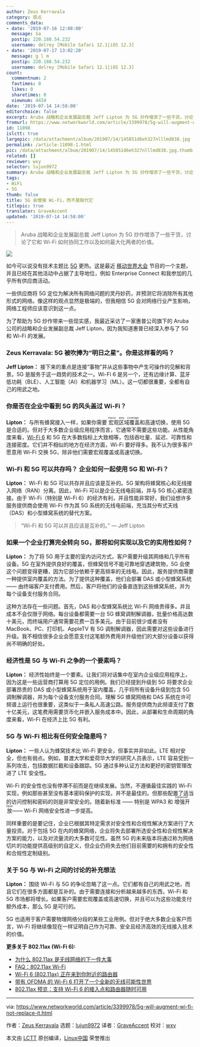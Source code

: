 ```yaml
---
author: Zeus Kerravala
category: 观点
comments_data:
- date: '2019-07-16 12:08:00'
  message: Sa
  postip: 220.188.54.232
  username: delrey [Mobile Safari 12.1|iOS 12.3]
- date: '2019-07-17 13:02:20'
  message: g l m
  postip: 220.188.54.232
  username: delrey [Mobile Safari 12.1|iOS 12.3]
count:
  commentnum: 2
  favtimes: 0
  likes: 0
  sharetimes: 0
  viewnum: 4434
date: '2019-07-14 14:58:00'
editorchoice: false
excerpt: Aruba 战略和企业发展副总裁 Jeff Lipton 为 5G 炒作增添了一些干货，讨论了它和 Wi-Fi 如何协同工作以及如何最大化两者的价值。
fromurl: https://www.networkworld.com/article/3399978/5g-will-augment-wi-fi-not-replace-it.html
id: 11098
islctt: true
largepic: /data/attachment/album/201907/14/145851d6eh327nlllmd838.jpg
permalink: /article-11098-1.html
pic: /data/attachment/album/201907/14/145851d6eh327nlllmd838.jpg.thumb.jpg
related: []
reviewer: wxy
selector: lujun9972
summary: Aruba 战略和企业发展副总裁 Jeff Lipton 为 5G 炒作增添了一些干货，讨论了它和 Wi-Fi 如何协同工作以及如何最大化两者的价值。
tags:
- WiFi
- 5G
thumb: false
title: 5G 会增强 Wi-Fi，而不是取代它
titlepic: true
translator: GraveAccent
updated: '2019-07-14 14:58:00'
---
```



> 
> Aruba 战略和企业发展副总裁 Jeff Lipton 为 5G 炒作增添了一些干货，讨论了它和 Wi-Fi 如何协同工作以及如何最大化两者的价值。
> 
> 
> 


![](/data/attachment/album/201907/14/145851d6eh327nlllmd838.jpg)


如今可以说没有技术主题比 [5G](https://www.networkworld.com/article/3203489/what-is-5g-how-is-it-better-than-4g.html) 更热。这是最近 [移动世界大会](https://www.networkworld.com/article/3354477/mobile-world-congress-the-time-of-5g-is-almost-here.html) 节目的一个主题，并且已经在其他活动中占据了主导地位，例如 Enterprise Connect 和我参加的几乎所有供应商活动。


一些供应商将 5G 定位为解决所有网络问题的灵丹妙药，并预测它将消除所有其他形式的网络。像这样的观点显然是极端的，但我相信 5G 会对网络行业产生影响，网络工程师应该意识到这一点。


为了帮助为 5G 炒作带来一些现实感，我最近采访了一家惠普公司旗下的 Aruba 公司的战略和企业发展副总裁 Jeff Lipton，因为我知道惠普已经深入参与了 5G 和 Wi-Fi 的发展。


### Zeus Kerravala: 5G 被吹捧为“明日之星”。你是这样看的吗？


**Jeff Lipton：** 接下来的重点是连接“事物”并从这些事物中产生可操作的见解和背景。5G 是服务于这一趋势的技术之一。Wi-Fi 6 是另一个，还有边缘计算、蓝牙低功耗（BLE）、人工智能（AI）和机器学习（ML）。这一切都很重要，全都有自己的用武之地。


### 你是否在企业中看到 5G 的风头盖过 Wi-Fi？


**Lipton：** 与所有蜂窝接入一样，如果你需要<ruby> 宏观区域覆盖 <rt>  macro area coverage </rt></ruby>和高速切换，使用 5G 是合适的。但对于大多数企业级应用程序而言，它通常不需要这些功能。从性能角度来看，[Wi-Fi 6](https://www.networkworld.com/article/3215907/why-80211ax-is-the-next-big-thing-in-wi-fi.html) 和 5G 在大多数指标上大致相等，包括吞吐量、延迟、可靠性和连接密度。它们并不相似的地方在经济方面，Wi-Fi 要好得多。我不认为很多客户愿意用 Wi-Fi 交换 5G，除非他们需要宏观覆盖或高速切换。


### Wi-Fi 和 5G 可以共存吗？ 企业如何一起使用 5G 和 Wi-Fi？


**Lipton：** Wi-Fi 和 5G 可以共存并且应该是互补的。5G 架构将蜂窝核心和无线接入网络（RAN）分离。因此，Wi-Fi 可以是企业无线电前端，并与 5G 核心紧密连接。由于 Wi-Fi（特别是 Wi-Fi 6）的经济有利，并且性能非常好，我们设想许多服务提供商会使用 Wi-Fi 作为其 5G 系统的无线电前端，充当其分布式天线（DAS）和小型蜂窝系统的替代方案。



> 
> “Wi-Fi 和 5G 可以并且应该是互补的。” — Jeff Lipton
> 
> 
> 


### 如果一个企业打算完全转向 5G，那将如何实现以及它的实用性如何？


**Lipton：** 为了将 5G 用于主要的室内访问方式，客户需要升级其网络和几乎所有设备。5G 在室外提供良好的覆盖，但蜂窝信号不能可靠地穿透建筑物，5G 会使这个问题变得更糟，因为它部分依赖于更高频率的无线电。因此，服务提供商需要一种提供室内覆盖的方法。为了提供这种覆盖，他们会部署 DAS 或小型蜂窝系统 —— 由终端客户支付费用。然后，客户将他们的设备直连到这些蜂窝系统，并为每个设备支付服务合同。


这种方法存在一些问题。首先，DAS 和小型蜂窝系统比 Wi-Fi 网络贵得多。并且成本不会仅限于网络。每台设备都需要一台 5G 蜂窝调制解调器，批量价格高达数十美元，而终端用户通常需要花费一百多美元。由于目前很少或者没有 MacBook、PC、打印机、AppleTV 有 5G 调制解调器，因此需要对这些设备进行升级。我不相信很多企业会愿意支付这笔额外费用并升级他们的大部分设备以获得尚不明确的好处。


### 经济性是 5G 与 Wi-Fi 之争的一个要素吗？


**Lipton：** 经济性始终是一个要素。让我们将对话集中在室内企业级应用程序上，因为这是一些运营商打算用 5G 定位的用例。我们已经提到升级到 5G 将要求企业部署昂贵的 DAS 或小型蜂窝系统用于室内覆盖，几乎将所有设备升级到包含 5G 调制解调器，并为每个设备支付服务合同。理解 5G 蜂窝网络和 DAS 系统在许可频谱上运行也很重要，这类似于一条私人高速公路。服务提供商为此频谱支付了数十亿美元，这笔费用需要货币化并嵌入服务成本中。因此，从部署和生命周期的角度来看，Wi-Fi 在经济上比 5G 有利。


### 5G 与 Wi-Fi 相比有任何安全隐患吗？


**Lipton：** 一些人认为蜂窝技术比 Wi-Fi 更安全，但事实并非如此。LTE 相对安全，但也有弱点。例如，普渡大学和爱荷华大学的研究人员表示，LTE 容易受到一系列攻击，包括数据拦截和设备跟踪。5G 通过多种认证方法和更好的密钥管理改进了 LTE 安全性。


Wi-Fi 的安全性也没有停滞不前而是在继续发展。当然，不遵循最佳实践的 Wi-Fi 实现，例如那些甚至没有基本密码保护的实现，并不是最佳的。但那些配置了适当的访问控制和密码的则是非常安全的。随着新标准 —— 特别是 WPA3 和<ruby> 增强开放 <rt>  Enhanced Open </rt></ruby> —— Wi-Fi 网络安全性进一步提高。


同样重要的是要记住，企业已根据其特定需求对安全性和合规性解决方案进行了大量投资。对于包括 5G 在内的蜂窝网络，企业将失去部署所选安全性和合规性解决方案的能力，以及对流量流的大多数可见性。虽然 5G 的未来版本将通过称为网络切片的功能提供高级别的自定义，但企业仍将失去他们目前需要的和拥有的安全性和合规性定制级别。


### 关于 5G 与 Wi-Fi 之间的讨论的补充想法


**Lipton：** 围绕 Wi-Fi 与 5G 的争论忽略了这一点。它们都有自己的用武之地，而且它们在很多方面都是互补的。由于需要连接和分析越来越多的东西，Wi-Fi 和 5G 市场都将增长。如果客户需要宏观覆盖或高速切换，并且可以为这些功能支付额外成本，那么 5G 是可行的。


5G 也适用于客户需要物理网络分段的某些工业用例。但对于绝大多数企业客户而言，Wi-Fi 将继续像现在一样证明自己作为可靠、安全且经济高效的无线接入技术的价值。


**更多关于 802.11ax (Wi-Fi 6):**


* [为什么 802.11ax 是无线网络的下一件大事](https://www.networkworld.com/article/3215907/mobile-wireless/why-80211ax-is-the-next-big-thing-in-wi-fi.html)
* [FAQ：802.11ax Wi-Fi](https://%20https//www.networkworld.com/article/3048196/mobile-wireless/faq-802-11ax-wi-fi.html)
* [Wi-Fi 6 (802.11ax) 正在来到你附近的路由器](https://www.networkworld.com/article/3311921/mobile-wireless/wi-fi-6-is-coming-to-a-router-near-you.html)
* [带有 OFDMA 的 Wi-Fi 6 打开了一个全新的无线可能性世界](https://www.networkworld.com/article/3332018/wi-fi/wi-fi-6-with-ofdma-opens-a-world-of-new-wireless-possibilities.html)
* [802.11ax 预览：支持 Wi-Fi 6 的接入点和路由器随时可用](https://www.networkworld.com/article/3309439/mobile-wireless/80211ax-preview-access-points-and-routers-that-support-the-wi-fi-6-protocol-on-tap.html)




---


via: <https://www.networkworld.com/article/3399978/5g-will-augment-wi-fi-not-replace-it.html>


作者：[Zeus Kerravala](https://www.networkworld.com/author/Zeus-Kerravala/) 选题：[lujun9972](https://github.com/lujun9972) 译者：[GraveAccent](https://github.com/graveaccent) 校对：[wxy](https://github.com/wxy)


本文由 [LCTT](https://github.com/LCTT/TranslateProject) 原创编译，[Linux中国](https://linux.cn/) 荣誉推出